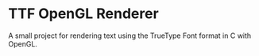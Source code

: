 # TTF OpenGL Renderer

A small project for rendering text using the TrueType Font format in C with OpenGL.
